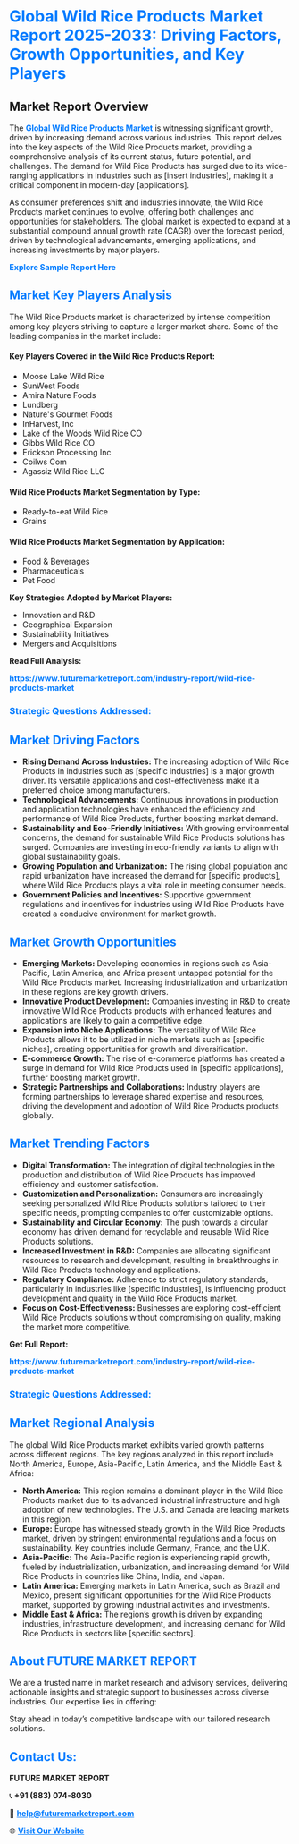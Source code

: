 <h1 style="color: #007BFF;">Global Wild Rice Products Market Report 2025-2033: Driving Factors, Growth Opportunities, and Key Players</h1>

<section id="overview">
<h2>Market Report Overview</h2>
<p>The <a href="https://www.futuremarketreport.com/industry-report/wild-rice-products-market" style="color: #007BFF; text-decoration: none;"><strong>Global Wild Rice Products Market</strong></a> is witnessing significant growth, driven by increasing demand across various industries. This report delves into the key aspects of the Wild Rice Products market, providing a comprehensive analysis of its current status, future potential, and challenges. The demand for Wild Rice Products has surged due to its wide-ranging applications in industries such as [insert industries], making it a critical component in modern-day [applications].</p>
<p>As consumer preferences shift and industries innovate, the Wild Rice Products market continues to evolve, offering both challenges and opportunities for stakeholders. The global market is expected to expand at a substantial compound annual growth rate (CAGR) over the forecast period, driven by technological advancements, emerging applications, and increasing investments by major players.</p>
</section>

<section id="overview">
<p><a href="https://www.futuremarketreport.com/request-sample/reportId=107823" style="color: #007BFF; text-decoration: none;"><strong>Explore Sample Report Here</strong></a></p>
</section>

<section id="key-players">
<h2 style="color: #007BFF;">Market Key Players Analysis</h2>
<p>The Wild Rice Products market is characterized by intense competition among key players striving to capture a larger market share. Some of the leading companies in the market include:</p>
<h4>Key Players Covered in the Wild Rice Products Report:</h4>
<ul><li>Moose Lake Wild Rice</li><li>SunWest Foods</li><li>Amira Nature Foods</li><li>Lundberg</li><li>Nature&#039;s Gourmet Foods</li><li>InHarvest, Inc</li><li>Lake of the Woods Wild Rice CO</li><li>Gibbs Wild Rice CO</li><li>Erickson Processing Inc</li><li>Coilws Com</li><li>Agassiz Wild Rice LLC</li></ul>
<h4>Wild Rice Products Market Segmentation by Type:</h4>
<ul><li>Ready-to-eat Wild Rice</li><li>Grains</li></ul>

<h4>Wild Rice Products Market Segmentation by Application:</h4>
<ul><li>Food &amp; Beverages</li><li>Pharmaceuticals</li><li>Pet Food</li></ul>
<p><strong>Key Strategies Adopted by Market Players:</strong></p>
<ul>
<li>Innovation and R&D</li>
<li>Geographical Expansion</li>
<li>Sustainability Initiatives</li>
<li>Mergers and Acquisitions</li>
</ul>
</section>

<section>
<p><strong>Read Full Analysis: </strong></p><a href="https://www.futuremarketreport.com/industry-report/wild-rice-products-market" style="color: #007BFF; text-decoration: none;"><strong>https://www.futuremarketreport.com/industry-report/wild-rice-products-market</strong></a>
<h3 style="color: #007BFF;">Strategic Questions Addressed:</h3>
</section>

<section id="driving-factors">
<h2 style="color: #007BFF;">Market Driving Factors</h2>
<ul>
<li><strong>Rising Demand Across Industries:</strong> The increasing adoption of Wild Rice Products in industries such as [specific industries] is a major growth driver. Its versatile applications and cost-effectiveness make it a preferred choice among manufacturers.</li>
<li><strong>Technological Advancements:</strong> Continuous innovations in production and application technologies have enhanced the efficiency and performance of Wild Rice Products, further boosting market demand.</li>
<li><strong>Sustainability and Eco-Friendly Initiatives:</strong> With growing environmental concerns, the demand for sustainable Wild Rice Products solutions has surged. Companies are investing in eco-friendly variants to align with global sustainability goals.</li>
<li><strong>Growing Population and Urbanization:</strong> The rising global population and rapid urbanization have increased the demand for [specific products], where Wild Rice Products plays a vital role in meeting consumer needs.</li>
<li><strong>Government Policies and Incentives:</strong> Supportive government regulations and incentives for industries using Wild Rice Products have created a conducive environment for market growth.</li>
</ul>
</section>

<section id="growth-opportunities">
<h2 style="color: #007BFF;">Market Growth Opportunities</h2>
<ul>
<li><strong>Emerging Markets:</strong> Developing economies in regions such as Asia-Pacific, Latin America, and Africa present untapped potential for the Wild Rice Products market. Increasing industrialization and urbanization in these regions are key growth drivers.</li>
<li><strong>Innovative Product Development:</strong> Companies investing in R&D to create innovative Wild Rice Products products with enhanced features and applications are likely to gain a competitive edge.</li>
<li><strong>Expansion into Niche Applications:</strong> The versatility of Wild Rice Products allows it to be utilized in niche markets such as [specific niches], creating opportunities for growth and diversification.</li>
<li><strong>E-commerce Growth:</strong> The rise of e-commerce platforms has created a surge in demand for Wild Rice Products used in [specific applications], further boosting market growth.</li>
<li><strong>Strategic Partnerships and Collaborations:</strong> Industry players are forming partnerships to leverage shared expertise and resources, driving the development and adoption of Wild Rice Products products globally.</li>
</ul>
</section>

<section id="trending-factors">
<h2 style="color: #007BFF;">Market Trending Factors</h2>
<ul>
<li><strong>Digital Transformation:</strong> The integration of digital technologies in the production and distribution of Wild Rice Products has improved efficiency and customer satisfaction.</li>
<li><strong>Customization and Personalization:</strong> Consumers are increasingly seeking personalized Wild Rice Products solutions tailored to their specific needs, prompting companies to offer customizable options.</li>
<li><strong>Sustainability and Circular Economy:</strong> The push towards a circular economy has driven demand for recyclable and reusable Wild Rice Products solutions.</li>
<li><strong>Increased Investment in R&D:</strong> Companies are allocating significant resources to research and development, resulting in breakthroughs in Wild Rice Products technology and applications.</li>
<li><strong>Regulatory Compliance:</strong> Adherence to strict regulatory standards, particularly in industries like [specific industries], is influencing product development and quality in the Wild Rice Products market.</li>
<li><strong>Focus on Cost-Effectiveness:</strong> Businesses are exploring cost-efficient Wild Rice Products solutions without compromising on quality, making the market more competitive.</li>
</ul>
</section>

<section>
<p><strong>Get Full Report: </strong></p><a href="https://www.futuremarketreport.com/industry-report/wild-rice-products-market" style="color: #007BFF; text-decoration: none;"><strong>https://www.futuremarketreport.com/industry-report/wild-rice-products-market</strong></a>
<h3 style="color: #007BFF;">Strategic Questions Addressed:</h3>
</section>


<section id="regional-analysis">
<h2 style="color: #007BFF;">Market Regional Analysis</h2>
<p>The global Wild Rice Products market exhibits varied growth patterns across different regions. The key regions analyzed in this report include North America, Europe, Asia-Pacific, Latin America, and the Middle East & Africa:</p>
<ul>
<li><strong>North America:</strong> This region remains a dominant player in the Wild Rice Products market due to its advanced industrial infrastructure and high adoption of new technologies. The U.S. and Canada are leading markets in this region.</li>
<li><strong>Europe:</strong> Europe has witnessed steady growth in the Wild Rice Products market, driven by stringent environmental regulations and a focus on sustainability. Key countries include Germany, France, and the U.K.</li>
<li><strong>Asia-Pacific:</strong> The Asia-Pacific region is experiencing rapid growth, fueled by industrialization, urbanization, and increasing demand for Wild Rice Products in countries like China, India, and Japan.</li>
<li><strong>Latin America:</strong> Emerging markets in Latin America, such as Brazil and Mexico, present significant opportunities for the Wild Rice Products market, supported by growing industrial activities and investments.</li>
<li><strong>Middle East & Africa:</strong> The region’s growth is driven by expanding industries, infrastructure development, and increasing demand for Wild Rice Products in sectors like [specific sectors].</li>
</ul>
</section>

<footer>
<h2 style="color: #007BFF;">About FUTURE MARKET REPORT</h2>
<p>We are a trusted name in market research and advisory services, delivering actionable insights and strategic support to businesses across diverse industries. Our expertise lies in offering:</p>

<p>Stay ahead in today’s competitive landscape with our tailored research solutions.</p>

<h2 style="color: #007BFF;">Contact Us:</h2>
<p><strong>FUTURE MARKET REPORT</strong></p>
<p>📞 <strong>+91 (883) 074-8030</strong></p>
<p>📧 <strong><a href="mailto:help@futuremarketreport.com" style="color: #007BFF;">help@futuremarketreport.com</a></strong></p>
<p>🌐 <strong><a href="https://www.futuremarketreport.com/" style="color: #007BFF;">Visit Our Website</a></strong></p>
</footer>